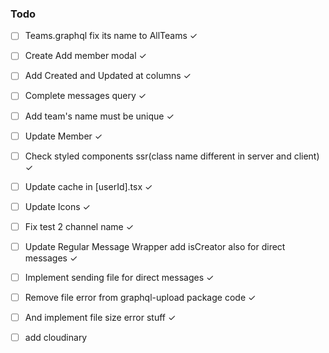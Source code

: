 ### Todo

- [ ] Teams.graphql fix its name to AllTeams ✓
- [ ] Create Add member modal ✓
- [ ] Add Created and Updated at columns ✓
- [ ] Complete messages query ✓
- [ ] Add team's name must be unique ✓
- [ ] Update Member ✓
- [ ] Check styled components ssr(class name different in server and client) ✓
- [ ] Update cache in [userId].tsx ✓
- [ ] Update Icons ✓
- [ ] Fix test 2 channel name  ✓
- [ ] Update Regular Message Wrapper add isCreator also for direct messages ✓
- [ ] Implement sending file for direct messages ✓
- [ ] Remove file error from graphql-upload package code ✓
- [ ] And implement file size error stuff ✓
- [ ] add cloudinary

